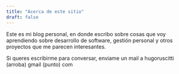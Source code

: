 ```yaml
---
title: "Acerca de este sitio"
draft: false
---
```


Este es mi blog personal, en donde escribo sobre cosas que voy
aprendiendo sobre desarrollo de software, gestión personal y
otros proyectos que me parecen interesantes.

Si queres escribirme para conversar, enviame un mail a hugoruscitti (arroba) gmail (punto) com
